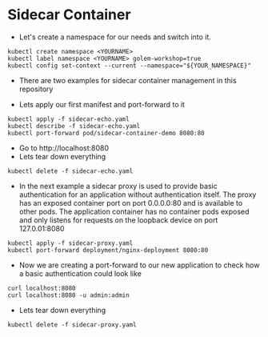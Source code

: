 # Sidecar Container

* Let's create a namespace for our needs and switch into it.

```shell
kubectl create namespace <YOURNAME>
kubectl label namespace <YOURNAME> golem-workshop=true
kubectl config set-context --current --namespace="${YOUR_NAMESPACE}"
```

* There are two examples for sidecar container management in this repository

* Lets apply our first manifest and port-forward to it

```shell
kubectl apply -f sidecar-echo.yaml
kubectl describe -f sidecar-echo.yaml
kubectl port-forward pod/sidecar-container-demo 8080:80
```

* Go to http://localhost:8080
* Lets tear down everything

```shell
kubectl delete -f sidecar-echo.yaml
```

* In the next example a sidecar proxy is used to provide basic authentication for an application without authentication itself. The proxy has an exposed container port on port 0.0.0.0:80 and is available to other pods. The application container has no container pods exposed and only listens for requests on the loopback device on port 127.0.01:8080

```shell
kubectl apply -f sidecar-proxy.yaml
kubectl port-forward deployment/nginx-deployment 8080:80
```

* Now we are creating a port-forward to our new application to check how a basic authentication could look like

```shell
curl localhost:8080
curl localhost:8080 -u admin:admin
```

* Lets tear down everything

```shell
kubectl delete -f sidecar-proxy.yaml
```
